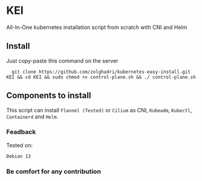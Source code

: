 # KEI
All-In-One kubernetes installation script from scratch with CNI and Helm

## Install
Just copy-paste this command on the server
```
  git clone https://github.com/zolghadri/kubernetes-easy-install.git KEI && cd KEI && sudo chmod +x control-plane.sh && ./ control-plane.sh
```

## Components to install
This script can install `Flannel (Tested)` or `Cilium` as CNI, `Kubeadm`, `Kubectl`, `Containerd` and `Helm`. 



### Feadback
Tested on:
```
Debian 13
```


### Be comfort for any contribution
